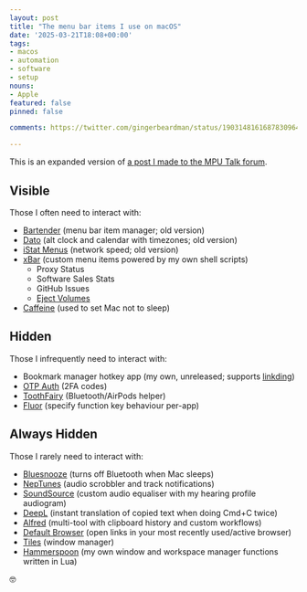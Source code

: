 ```yaml
---
layout: post
title: "The menu bar items I use on macOS"
date: '2025-03-21T18:08+00:00'
tags:
- macos
- automation
- software
- setup
nouns:
- Apple
featured: false
pinned: false

comments: https://twitter.com/gingerbeardman/status/1903148161687830964

---
```


This is an expanded version of [a post I made to the MPU Talk forum](https://talk.macpowerusers.com/t/787-revisiting-our-mac-menu-bars/40090/44?u=gingerbeardman).

## Visible

Those I often need to interact with:

- [Bartender](https://www.macbartender.com) (menu bar item manager; old version)
- [Dato](https://sindresorhus.com/dato) (alt clock and calendar with timezones; old version)
- [iStat Menus](https://bjango.com/mac/istatmenus/) (network speed; old version)
- [xBar](https://xbarapp.com) (custom menu items powered by my own shell scripts)
  - Proxy Status
  - Software Sales Stats
  - GitHub Issues
  - [Eject Volumes](/2025/02/08/automating-the-cleaning-of-macos-specific-files-on-eject/)
- [Caffeine](https://www.caffeine-app.net) (used to set Mac not to sleep)

## Hidden

Those I infrequently need to interact with:

- Bookmark manager hotkey app (my own, unreleased; supports [linkding](https://github.com/sissbruecker/linkding))
- [OTP Auth](https://apps.apple.com/us/app/otp-auth/id1471867429) (2FA codes)
- [ToothFairy](https://c-command.com/toothfairy/) (Bluetooth/AirPods helper) 
- [Fluor](https://github.com/Pyroh/Fluor) (specify function key behaviour per-app)

## Always Hidden

Those I rarely need to interact with:

- [Bluesnooze](https://github.com/odlp/bluesnooze) (turns off Bluetooth when Mac sleeps)
- [NepTunes](https://micropixels.software/apps/neptunes) (audio scrobbler and track notifications)
- [SoundSource](https://rogueamoeba.com/soundsource/) (custom audio equaliser with my hearing profile audiogram)
- [DeepL](https://www.deepl.com/en/macos-app) (instant translation of copied text when doing Cmd+C twice) 
- [Alfred](https://www.alfredapp.com) (multi-tool with clipboard history and custom workflows)
- [Default Browser](https://github.com/apexskier/DefaultBrowser) (open links in your most recently used/active browser)
- [Tiles](https://freemacsoft.net/tiles/) (window manager)
- [Hammerspoon](https://www.hammerspoon.org) (my own window and workspace manager functions written in Lua)

🤓
